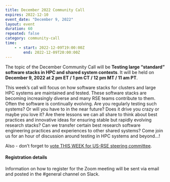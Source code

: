 ```yaml
---
title: December 2022 Community Call
expires: 2022-12-10
event_date: "December 9, 2022"
layout: event
duration: 60
repeated: false
category: community-call
time:
    - - start: 2022-12-09T19:00:00Z
        end: 2022-12-09T20:00:00Z
---
```


The topic of the December Community Call will be **Testing large “standard” software stacks in HPC and shared system contexts**. It will be held on **December 9, 2022 at 2 pm ET / 1 pm CT / 12 pm MT / 11 am PT**.

This week’s call will focus on how software stacks for clusters and large HPC systems are maintained and tested. These software stacks are becoming increasingly diverse and many RSE teams contribute to them. Often the software is continually evolving. Are you regularly testing such systems? Or will you have to in the near future? Does it drive you crazy or maybe you love it? Are there lessons we can all share to think about best practices and innovative ideas for ensuring stable but rapidly evolving research stacks? Can we transfer certain best research software engineering practices and experiences to other shared systems? Come join us for an hour of discussion around testing in HPC systems and beyond…!

Also - don’t forget to [vote THIS WEEK for US-RSE steering committee]( https://us-rse.org/about/election/).


#### Registration details
Information on how to register for the Zoom meeting will be sent via email
and posted in the #general channel on Slack.
